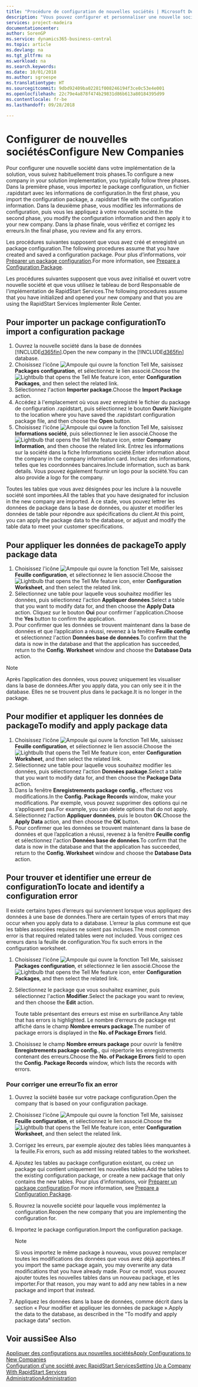 ```yaml
---
title: "Procédure de configuration de nouvelles sociétés | Microsoft Docs"
description: "Vous pouvez configurer et personnaliser une nouvelle société que vous avez créée. Pour détailler votre implémentation, vous procédez en trois phases pour terminer votre configuration."
services: project-madeira
documentationcenter: 
author: SorenGP
ms.service: dynamics365-business-central
ms.topic: article
ms.devlang: na
ms.tgt_pltfrm: na
ms.workload: na
ms.search.keywords: 
ms.date: 10/01/2018
ms.author: sgroespe
ms.translationtype: HT
ms.sourcegitcommit: 9dbd92409ba02281f008246194f3ce0c53e4e001
ms.openlocfilehash: 22c79e4a878f474b29831d86b613a80184395d99
ms.contentlocale: fr-be
ms.lasthandoff: 09/28/2018

---
```

# <a name="configure-new-companies"></a><span data-ttu-id="d89d3-104">Configurer de nouvelles sociétés</span><span class="sxs-lookup"><span data-stu-id="d89d3-104">Configure New Companies</span></span>
<span data-ttu-id="d89d3-105">Pour configurer une nouvelle société dans votre implémentation de la solution, vous suivez habituellement trois phases.</span><span class="sxs-lookup"><span data-stu-id="d89d3-105">To configure a new company in your solution implementation, you typically follow three phases.</span></span> <span data-ttu-id="d89d3-106">Dans la première phase, vous importez le package configuration, un fichier .rapidstart avec les informations de configuration.</span><span class="sxs-lookup"><span data-stu-id="d89d3-106">In the first phase, you import the configuration package, a .rapidstart file with the configuration information.</span></span> <span data-ttu-id="d89d3-107">Dans la deuxième phase, vous modifiez les informations de configuration, puis vous les appliquez à votre nouvelle société.</span><span class="sxs-lookup"><span data-stu-id="d89d3-107">In the second phase, you modify the configuration information and then apply it to your new company.</span></span> <span data-ttu-id="d89d3-108">Dans la phase finale, vous vérifiez et corrigez les erreurs.</span><span class="sxs-lookup"><span data-stu-id="d89d3-108">In the final phase, you review and fix any errors.</span></span>  

<span data-ttu-id="d89d3-109">Les procédures suivantes supposent que vous avez créé et enregistré un package configuration.</span><span class="sxs-lookup"><span data-stu-id="d89d3-109">The following procedures assume that you have created and saved a configuration package.</span></span> <span data-ttu-id="d89d3-110">Pour plus d’informations, voir [Préparer un package configuration](admin-how-to-prepare-a-configuration-package.md).</span><span class="sxs-lookup"><span data-stu-id="d89d3-110">For more information, see [Prepare a Configuration Package](admin-how-to-prepare-a-configuration-package.md).</span></span>  

<span data-ttu-id="d89d3-111">Les procédures suivantes supposent que vous avez initialisé et ouvert votre nouvelle société et que vous utilisez le tableau de bord Responsable de l'implémentation de RapidStart Services.</span><span class="sxs-lookup"><span data-stu-id="d89d3-111">The following procedures assume that you have initialized and opened your new company and that you are using the RapidStart Services Implementer Role Center.</span></span>

## <a name="to-import-a-configuration-package"></a><span data-ttu-id="d89d3-112">Pour importer un package configuration</span><span class="sxs-lookup"><span data-stu-id="d89d3-112">To import a configuration package</span></span>  
1. <span data-ttu-id="d89d3-113">Ouvrez la nouvelle société dans la base de données [!INCLUDE[d365fin](includes/d365fin_md.md)].</span><span class="sxs-lookup"><span data-stu-id="d89d3-113">Open the new company in the [!INCLUDE[d365fin](includes/d365fin_md.md)] database.</span></span>  
2. <span data-ttu-id="d89d3-114">Choisissez l'icône ![Ampoule qui ouvre la fonction Tell Me](media/ui-search/search_small.png "Dites-moi ce que vous voulez faire"), saisissez **Packages configuration**, et sélectionnez le lien associé.</span><span class="sxs-lookup"><span data-stu-id="d89d3-114">Choose the ![Lightbulb that opens the Tell Me feature](media/ui-search/search_small.png "Tell me what you want to do") icon, enter **Configuration Packages**, and then select the related link.</span></span>  
3. <span data-ttu-id="d89d3-115">Sélectionnez l'action **Importer package**.</span><span class="sxs-lookup"><span data-stu-id="d89d3-115">Choose the **Import Package** action.</span></span>  
4. <span data-ttu-id="d89d3-116">Accédez à l'emplacement où vous avez enregistré le fichier du package de configuration .rapidstart, puis sélectionnez le bouton **Ouvrir**.</span><span class="sxs-lookup"><span data-stu-id="d89d3-116">Navigate to the location where you have saved the .rapidstart configuration package file, and then choose the **Open** button.</span></span>  
5. <span data-ttu-id="d89d3-117">Choisissez l'icône ![Ampoule qui ouvre la fonction Tell Me](media/ui-search/search_small.png "Dites-moi ce que vous voulez faire"), saisissez **Informations société**, puis sélectionnez le lien associé.</span><span class="sxs-lookup"><span data-stu-id="d89d3-117">Choose the ![Lightbulb that opens the Tell Me feature](media/ui-search/search_small.png "Tell me what you want to do") icon, enter **Company Information**, and then choose the related link.</span></span> <span data-ttu-id="d89d3-118">Entrez les informations sur la société dans la fiche Informations société.</span><span class="sxs-lookup"><span data-stu-id="d89d3-118">Enter information about the company in the company information card.</span></span> <span data-ttu-id="d89d3-119">Incluez des informations, telles que les coordonnées bancaires.</span><span class="sxs-lookup"><span data-stu-id="d89d3-119">Include information, such as bank details.</span></span> <span data-ttu-id="d89d3-120">Vous pouvez également fournir un logo pour la société.</span><span class="sxs-lookup"><span data-stu-id="d89d3-120">You can also provide a logo for the company.</span></span>  

<span data-ttu-id="d89d3-121">Toutes les tables que vous avez désignées pour les inclure à la nouvelle société sont importées.</span><span class="sxs-lookup"><span data-stu-id="d89d3-121">All the tables that you have designated for inclusion in the new company are imported.</span></span> <span data-ttu-id="d89d3-122">À ce stade, vous pouvez lettrer les données de package dans la base de données, ou ajuster et modifier les données de table pour répondre aux spécifications du client.</span><span class="sxs-lookup"><span data-stu-id="d89d3-122">At this point, you can apply the package data to the database, or adjust and modify the table data to meet your customer specifications.</span></span>  

## <a name="to-apply-package-data"></a><span data-ttu-id="d89d3-123">Pour appliquer les données de package</span><span class="sxs-lookup"><span data-stu-id="d89d3-123">To apply package data</span></span>  
1. <span data-ttu-id="d89d3-124">Choisissez l'icône ![Ampoule qui ouvre la fonction Tell Me](media/ui-search/search_small.png "Dites-moi ce que vous voulez faire"), saisissez **Feuille configuration**, et sélectionnez le lien associé.</span><span class="sxs-lookup"><span data-stu-id="d89d3-124">Choose the ![Lightbulb that opens the Tell Me feature](media/ui-search/search_small.png "Tell me what you want to do") icon, enter **Configuration Worksheet**, and then select the related link.</span></span>  
2. <span data-ttu-id="d89d3-125">Sélectionnez une table pour laquelle vous souhaitez modifier les données, puis sélectionnez l'action **Appliquer données**.</span><span class="sxs-lookup"><span data-stu-id="d89d3-125">Select a table that you want to modify data for, and then choose the **Apply Data** action.</span></span> <span data-ttu-id="d89d3-126">Cliquez sur le bouton **Oui** pour confirmer l'application.</span><span class="sxs-lookup"><span data-stu-id="d89d3-126">Choose the **Yes** button to confirm the application.</span></span>
3. <span data-ttu-id="d89d3-127">Pour confirmer que les données se trouvent maintenant dans la base de données et que l’application a réussi, revenez à la fenêtre **Feuille config** et sélectionnez l'action **Données base de données**.</span><span class="sxs-lookup"><span data-stu-id="d89d3-127">To confirm that the data is now in the database and that the application has succeeded, return to the **Config. Worksheet** window and choose the **Database Data** action.</span></span>  

> [!NOTE]  
>  <span data-ttu-id="d89d3-128">Après l’application des données, vous pouvez uniquement les visualiser dans la base de données.</span><span class="sxs-lookup"><span data-stu-id="d89d3-128">After you apply data, you can only see it in the database.</span></span> <span data-ttu-id="d89d3-129">Elles ne se trouvent plus dans le package.</span><span class="sxs-lookup"><span data-stu-id="d89d3-129">It is no longer in the package.</span></span>  

## <a name="to-modify-and-apply-package-data"></a><span data-ttu-id="d89d3-130">Pour modifier et appliquer les données de package</span><span class="sxs-lookup"><span data-stu-id="d89d3-130">To modify and apply package data</span></span>  
1. <span data-ttu-id="d89d3-131">Choisissez l'icône ![Ampoule qui ouvre la fonction Tell Me](media/ui-search/search_small.png "Dites-moi ce que vous voulez faire"), saisissez **Feuille configuration**, et sélectionnez le lien associé.</span><span class="sxs-lookup"><span data-stu-id="d89d3-131">Choose the ![Lightbulb that opens the Tell Me feature](media/ui-search/search_small.png "Tell me what you want to do") icon, enter **Configuration Worksheet**, and then select the related link.</span></span>  
2. <span data-ttu-id="d89d3-132">Sélectionnez une table pour laquelle vous souhaitez modifier les données, puis sélectionnez l'action **Données package**.</span><span class="sxs-lookup"><span data-stu-id="d89d3-132">Select a table that you want to modify data for, and then choose the **Package Data** action.</span></span>  
3. <span data-ttu-id="d89d3-133">Dans la fenêtre **Enregistrements package config.**, effectuez vos modifications.</span><span class="sxs-lookup"><span data-stu-id="d89d3-133">In the **Config. Package Records** window, make your modifications.</span></span> <span data-ttu-id="d89d3-134">Par exemple, vous pouvez supprimer des options qui ne s’appliquent pas.</span><span class="sxs-lookup"><span data-stu-id="d89d3-134">For example, you can delete options that do not apply.</span></span>  
4. <span data-ttu-id="d89d3-135">Sélectionnez l'action **Appliquer données**, puis le bouton **OK**.</span><span class="sxs-lookup"><span data-stu-id="d89d3-135">Choose the **Apply Data** action, and then choose the **OK** button.</span></span>  
5. <span data-ttu-id="d89d3-136">Pour confirmer que les données se trouvent maintenant dans la base de données et que l’application a réussi, revenez à la fenêtre **Feuille config** et sélectionnez l'action **Données base de données**.</span><span class="sxs-lookup"><span data-stu-id="d89d3-136">To confirm that the data is now in the database and that the application has succeeded, return to the **Config. Worksheet** window and choose the **Database Data** action.</span></span>  

## <a name="to-locate-and-identify-a-configuration-error"></a><span data-ttu-id="d89d3-137">Pour trouver et identifier une erreur de configuration</span><span class="sxs-lookup"><span data-stu-id="d89d3-137">To locate and identify a configuration error</span></span>  
<span data-ttu-id="d89d3-138">Il existe certains types d’erreurs qui surviennent lorsque vous appliquez des données à une base de données.</span><span class="sxs-lookup"><span data-stu-id="d89d3-138">There are certain types of errors that may occur when you apply data to a database.</span></span> <span data-ttu-id="d89d3-139">L’erreur la plus commune est que les tables associées requises ne soient pas incluses.</span><span class="sxs-lookup"><span data-stu-id="d89d3-139">The most common error is that required related tables were not included.</span></span> <span data-ttu-id="d89d3-140">Vous corrigez ces erreurs dans la feuille de configuration.</span><span class="sxs-lookup"><span data-stu-id="d89d3-140">You fix such errors in the configuration worksheet.</span></span>

1. <span data-ttu-id="d89d3-141">Choisissez l'icône ![Ampoule qui ouvre la fonction Tell Me](media/ui-search/search_small.png "Dites-moi ce que vous voulez faire"), saisissez **Packages configuration**, et sélectionnez le lien associé.</span><span class="sxs-lookup"><span data-stu-id="d89d3-141">Choose the ![Lightbulb that opens the Tell Me feature](media/ui-search/search_small.png "Tell me what you want to do") icon, enter **Configuration Packages**, and then select the related link.</span></span>  
2. <span data-ttu-id="d89d3-142">Sélectionnez le package que vous souhaitez examiner, puis sélectionnez l'action **Modifier**.</span><span class="sxs-lookup"><span data-stu-id="d89d3-142">Select the package you want to review, and then choose the **Edit** action.</span></span>  

    <span data-ttu-id="d89d3-143">Toute table présentant des erreurs est mise en surbrillance.</span><span class="sxs-lookup"><span data-stu-id="d89d3-143">Any table that has errors is highlighted.</span></span> <span data-ttu-id="d89d3-144">Le nombre d’erreurs de package est affiché dans le champ **Nombre erreurs package**.</span><span class="sxs-lookup"><span data-stu-id="d89d3-144">The number of package errors is displayed in the **No. of Package Errors** field.</span></span>  

3. <span data-ttu-id="d89d3-145">Choisissez le champ **Nombre erreurs package** pour ouvrir la fenêtre **Enregistrements package config.**, qui répertorie les enregistrements contenant des erreurs.</span><span class="sxs-lookup"><span data-stu-id="d89d3-145">Choose the **No. of Package Errors** field to open the **Config. Package Records** window, which lists the records with errors.</span></span>  

### <a name="to-fix-an-error"></a><span data-ttu-id="d89d3-146">Pour corriger une erreur</span><span class="sxs-lookup"><span data-stu-id="d89d3-146">To fix an error</span></span>  
1. <span data-ttu-id="d89d3-147">Ouvrez la société basée sur votre package configuration.</span><span class="sxs-lookup"><span data-stu-id="d89d3-147">Open the company that is based on your configuration package.</span></span>  
2. <span data-ttu-id="d89d3-148">Choisissez l'icône ![Ampoule qui ouvre la fonction Tell Me](media/ui-search/search_small.png "Dites-moi ce que vous voulez faire"), saisissez **Feuille configuration**, et sélectionnez le lien associé.</span><span class="sxs-lookup"><span data-stu-id="d89d3-148">Choose the ![Lightbulb that opens the Tell Me feature](media/ui-search/search_small.png "Tell me what you want to do") icon, enter **Configuration Worksheet**, and then select the related link.</span></span>  
3. <span data-ttu-id="d89d3-149">Corrigez les erreurs, par exemple ajoutez des tables liées manquantes à la feuille.</span><span class="sxs-lookup"><span data-stu-id="d89d3-149">Fix errors, such as add missing related tables to the worksheet.</span></span>  
4. <span data-ttu-id="d89d3-150">Ajoutez les tables au package configuration existant, ou créez un package qui contient uniquement les nouvelles tables.</span><span class="sxs-lookup"><span data-stu-id="d89d3-150">Add the tables to the existing configuration package, or create a new package that only contains the new tables.</span></span> <span data-ttu-id="d89d3-151">Pour plus d’informations, voir [Préparer un package configuration](admin-how-to-prepare-a-configuration-package.md).</span><span class="sxs-lookup"><span data-stu-id="d89d3-151">For more information, see [Prepare a Configuration Package](admin-how-to-prepare-a-configuration-package.md).</span></span>  
5. <span data-ttu-id="d89d3-152">Rouvrez la nouvelle société pour laquelle vous implémentez la configuration.</span><span class="sxs-lookup"><span data-stu-id="d89d3-152">Reopen the new company that you are implementing the configuration for.</span></span>  
6. <span data-ttu-id="d89d3-153">Importez le package configuration.</span><span class="sxs-lookup"><span data-stu-id="d89d3-153">Import the configuration package.</span></span>  

    > [!NOTE]  
    >  <span data-ttu-id="d89d3-154">Si vous importez le même package à nouveau, vous pouvez remplacer toutes les modifications des données que vous avez déjà apportées.</span><span class="sxs-lookup"><span data-stu-id="d89d3-154">If you import the same package again, you may overwrite any data modifications that you have already made.</span></span> <span data-ttu-id="d89d3-155">Pour ce motif, vous pouvez ajouter toutes les nouvelles tables dans un nouveau package, et les importer.</span><span class="sxs-lookup"><span data-stu-id="d89d3-155">For that reason, you may want to add any new tables in a new package and import that instead.</span></span>  

7. <span data-ttu-id="d89d3-156">Appliquez les données dans la base de données, comme décrit dans la section « Pour modifier et appliquer les données de package ».</span><span class="sxs-lookup"><span data-stu-id="d89d3-156">Apply the data to the database, as described in the "To modify and apply package data" section.</span></span>

## <a name="see-also"></a><span data-ttu-id="d89d3-157">Voir aussi</span><span class="sxs-lookup"><span data-stu-id="d89d3-157">See Also</span></span>  
[<span data-ttu-id="d89d3-158">Appliquer des configurations aux nouvelles sociétés</span><span class="sxs-lookup"><span data-stu-id="d89d3-158">Apply Configurations to New Companies</span></span>](admin-apply-configuration-to-new-companies.md)  
[<span data-ttu-id="d89d3-159">Configuration d'une société avec RapidStart Services</span><span class="sxs-lookup"><span data-stu-id="d89d3-159">Setting Up a Company With RapidStart Services</span></span>](admin-set-up-a-company-with-rapidstart.md)  
[<span data-ttu-id="d89d3-160">Administration</span><span class="sxs-lookup"><span data-stu-id="d89d3-160">Administration</span></span>](admin-setup-and-administration.md)

